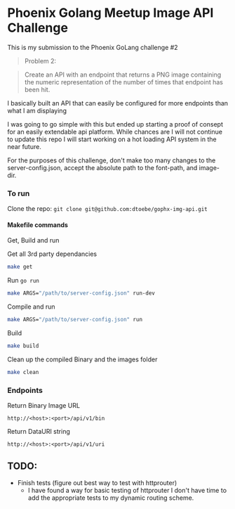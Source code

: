 # Phoenix Golang Meetup Image API Challenge

This is my submission to the Phoenix GoLang challenge #2

> Problem 2:

> Create an API with an endpoint that returns a PNG image containing the numeric representation of the number of times that endpoint has been hit.

I basically built an API that can easily be configured for more endpoints than what I am displaying

I was going to go simple with this but ended up starting a proof of consept for an easily extendable api platform.  While chances are I will not continue to update this repo I will start working on a hot loading API system in the near future. 

For the purposes of this challenge, don't make too many changes to the server-config.json, accept the absolute path to the font-path, and image-dir.

### To run

Clone the repo: `git clone git@github.com:dtoebe/gophx-img-api.git`

#### Makefile commands

Get, Build and run 


Get all 3rd party dependancies
``` Bash
make get
```

Run `go run`
``` Bash
make ARGS="/path/to/server-config.json" run-dev
```

Compile and run
``` Bash
make ARGS="/path/to/server-config.json" run
```
Build
``` Bash
make build
```

Clean up the compiled Binary and the images folder
``` Bash
make clean
```



### Endpoints

Return Binary Image URL
```
http://<host>:<port>/api/v1/bin
```

Return DataURI string
```
http://<host>:<port>/api/v1/uri
```

## TODO:

- Finish tests (figure out best way to test with httprouter)
    - I have found a way for basic testing of httprouter I don't have time to add the appropriate tests to my dynamic routing scheme.
